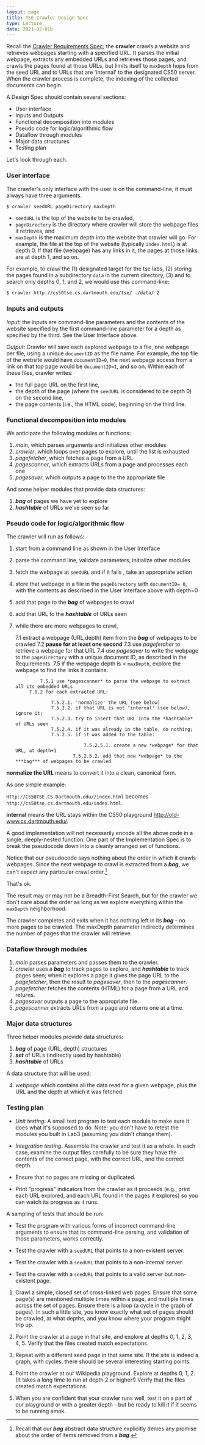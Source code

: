 ```yaml
---
layout: page
title: TSE Crawler Design Spec
type: Lecture 
date: 2021-02-01b
---
```


Recall the [Crawler Requirements Spec](REQUIREMENTS.html); the **crawler** crawls a website and retrieves webpages starting with a specified URL.
It parses the initial webpage, extracts any embedded URLs and retrieves those pages, and crawls the pages found at those URLs, but limits itself to
`maxDepth` hops from the seed URL and to URLs that are 'internal' to the designated CS50 server. When the crawler process is complete, the indexing
of the collected documents can begin.

A Design Spec should contain several sections: 

* User interface
* Inputs and Outputs
* Functional decomposition into modules
* Pseudo code for logic/algorithmic flow
* Dataflow through modules
* Major data structures
* Testing plan

Let's look through each.

### User interface

The crawler's only interface with the user is on the command-line; it must always have three arguments.

```bash
$ crawler seedURL pageDirectory maxDepth
```

- `seedURL` is the top of the website to be crawled, 
- `pageDirectory` is the directory where crawler will store the webpage files it retrieves, and 
- `maxDepth` is the maximum depth into the website that crawler will go. For example, the file at the top of the website (typically `index.html`) is at depth 0.  If that file (webpage) has any links in it, the pages at those links are at depth 1, and so on.

For example, to crawl the (1) designated target for the tse labs, (2) storing the pages found in a subdirectory `data` in the current directory, (3) and to search only depths 0, 1, and 2, we would use this command-line:

``` bash
$ crawler http://cs50tse.cs.dartmouth.edu/tse/ ./data/ 2
```

### Inputs and outputs

*Input:* the inputs are command-line parameters and the contents of the website specified by the first command-line parameter for a depth as
specified by the third. See the User Interface above.

*Output:* Crawler will save each explored webpage to a file, one webpage per file, using a unique `documentID` as the file name.  For example,
the top file of the website would have `documentID=0`, the next webpage access from a link on that top page would be `documentID=1`, and so on.
Within each of these files, crawler writes:

 * the full page URL on the first line,
 * the depth of the page (where the `seedURL` is considered to be depth 0) on the second line,
 * the page contents (i.e., the HTML code), beginning on the third line.

### Functional decomposition into modules

We anticipate the following modules or functions:

 1. *main*, which parses arguments and initializes other modules
 2. *crawler*, which loops over pages to explore, until the list is exhausted
 3. *pagefetcher*, which fetches a page from a URL
 4. *pagescanner*, which extracts URLs from a page and processes each one
 4. *pagesaver*, which outputs a page to the the appropriate file

And some helper modules that provide data structures:

  1. ***bag*** of pages we have yet to explore
  2. ***hashtable*** of URLs we've seen so far

### Pseudo code for logic/algorithmic flow

The crawler will run as follows:

1. start from a command line as shown in the User Interface
2. parse the command line, validate parameters, initialize other modules
3. fetch the webpage at `seedURL` and if it fails , take an appropriate action
4. store that webpage in a file in the `pageDirectory` with `documentID= 0`, with the contents as described in the User Interface above with
depth=0
5. add that page to the ***bag*** of webpages to crawl
6. add that URL to the ***hashtable*** of URLs seen
7. while there are more webpages to crawl,  

	7.1 extract a webpage (URL,depth) item from the ***bag*** of webpages to be crawled
	7.2 **pause for at least one second**
	7.3 use *pagefetcher* to retrieve a webpage for that URL
	7.4 use *pagesaver* to write the webpage to the `pageDirectory` with a unique document ID, as described in the Requirements.
	7.5  if the webpage depth is < `maxDepth`, explore the webpage to find the links it contains:
	
                7.5.1 use *pagescanner* to parse the webpage to extract all its embedded URLs
	        7.5.2 for each extracted URL:
	
                	7.5.2.1. 'normalize' the URL (see below)
	               	7.5.2.2. if that URL is not 'internal' (see below), ignore it;
	               	7.5.2.3. try to insert that URL into the *hashtable* of URLs seen
	                7.5.2.4. if it was already in the table, do nothing;
	                7.5.2.5. if it was added to the table:
	
                                7.5.2.5.1. create a new *webpage* for that URL, at depth+1
	                        7.5.2.5.2. add that new *webpage* to the ***bag*** of webpages to be crawled

**normalize the URL** means to convert it into a clean, canonical form.

As one simple example:

`Http://CS50TSE.CS.Dartmouth.edu//index.html`
becomes
`http://cs50tse.cs.dartmouth.edu/index.html`.

**internal** means the URL stays within the CS50 playground http://old-www.cs.dartmouth.edu/.

A good implementation will not necessarily encode all the above code in a single, deeply-nested function. One part of the Implementation Spec is to break the pseudocode down into a cleanly arranged set of functions.

Notice that our pseudocode says nothing about the order in which it crawls webpages. Since the next webpage to crawl is extracted from a ***bag***, we can't expect any particular crawl order.[^1]

[^1]: Recall that our ***bag*** abstract data structure explicitly denies any promise about the order of items removed from a ***bag***.

That's ok.

The result may or may not be a Breadth-First Search, but for the crawler we don't care about the order as long as we explore everything within the `maxDepth` neighborhood.

The crawler completes and exits when it has nothing left in its ***bag*** - no more pages to be crawled.
The maxDepth parameter indirectly determines the number of pages that the crawler will retrieve.


### Dataflow through modules

 1. *main* parses parameters and passes them to the crawler.
 2. *crawler* uses a ***bag*** to track pages to explore, and ***hashtable*** to track pages seen; when it explores a page it gives the page URL to the *pagefetcher*, then the result to *pagesaver*, then to the *pagescanner*.
 3. *pagefetcher* fetches the contents (HTML) for a page from a URL and returns.
 4. *pagesaver* outputs a page to the appropriate file.
 5. *pagescanner* extracts URLs from a page and returns one at a time.

### Major data structures

Three helper modules provide data structures:

 1. ***bag*** of page (URL, depth) structures
 2. ***set*** of URLs (indirectly used by hashtable)
 3. ***hashtable*** of URLs

A data structure that will be used:

 4. *webpage* which contains all the data read for a given webpage, plus the URL and the depth at which it was fetched

### Testing plan

- *Unit testing*.  A small test program to test each module to make sure it does what it's supposed to do. Note: you don't have to retest the modules you built in Lab3 (assuming you didn't change them).

- *Integration testing*.  Assemble the crawler and test it as a whole.
In each case, examine the output files carefully to be sure they have the contents of the correct page, with the correct URL, and the correct depth.
- Ensure that no pages are missing or duplicated.
- Print "progress" indicators from the crawler as it proceeds (e.g., print each URL explored, and each URL found in the pages it explores) so you can watch its progress as it runs.

A sampling of tests that should be run:

-  Test the program with various forms of incorrect command-line arguments to ensure that its command-line parsing, and validation of those parameters, works correctly.

-  Test the crawler with a `seedURL` that points to a non-existent server.

-  Test the crawler with a `seedURL` that points to a non-internal server.

-  Test the crawler with a `seedURL` that points to a valid server but non-existent page.

1. Crawl a simple, closed set of cross-linked web pages.
Ensure that some page(s) are mentioned multiple times within a page, and multiple times across the set of pages.
Ensure there is a loop (a cycle in the graph of pages).
In such a little site, you know exactly what set of pages should be crawled, at what depths, and you know where your program might trip up.

2. Point the crawler at a page in that site, and explore at depths 0, 1, 2, 3, 4, 5.
Verify that the files created match expectations.

3. Repeat with a different seed page in that same site.
If the site is indeed a graph, with cycles, there should be several interesting starting points.

4. Point the crawler at our Wikipedia playground.
Explore at depths 0, 1, 2.
(It takes a long time to run at depth 2 or higher!) Verify that the files created match expectations.

5. When you are confident that your crawler runs well, test it on a part of our playground or with a greater depth - but be ready to kill it if it
seems to be running amok.

